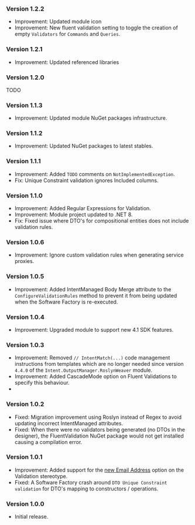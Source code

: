 ### Version 1.2.2

- Improvement: Updated module icon
- Improvement: New fluent validation setting to toggle the creation of empty `Validators` for `Commands` and `Queries`.

### Version 1.2.1

- Improvement: Updated referenced libraries

### Version 1.2.0

TODO

### Version 1.1.3

- Improvement: Updated module NuGet packages infrastructure.

### Version 1.1.2

- Improvement: Updated NuGet packages to latest stables.

### Version 1.1.1

- Improvement: Added `TODO` comments on `NotImplementedException`.
- Fix: Unique Constraint validation ignores Included columns.

### Version 1.1.0

- Improvement: Added Regular Expressions for Validation.
- Improvement: Module project updated to .NET 8.
- Fix: Fixed issue where DTO's for compositional entities does not include validation rules.

### Version 1.0.6

- Improvement: Ignore custom validation rules when generating service proxies.

### Version 1.0.5

- Improvement: Added IntentManaged Body Merge attribute to the `ConfigureValidationRules` method to prevent it from being updated when the Software Factory is re-executed.

### Version 1.0.4

- Improvement: Upgraded module to support new 4.1 SDK features.

### Version 1.0.3

- Improvement: Removed `// IntentMatch(...)` code management instructions from templates which are no longer needed since version `4.4.0` of the `Intent.OutputManager.RoslynWeaver` module.
- Improvement: Added CascadeMode option on Fluent Validations to specify this behaviour.
- 
### Version 1.0.2

- Fixed: Migration improvement using Roslyn instead of Regex to avoid updating incorrect IntentManaged attributes.
- Fixed: When there were no validators being generated (no DTOs in the designer), the FluentValidation NuGet package would not get installed causing a compilation error.

### Version 1.0.1

- Improvement: Added support for the [new Email Address](https://github.com/IntentArchitect/Intent.Modules.NET/blob/development/Modules/Intent.Modules.Application.FluentValidation/release-notes.md#version-383) option on the Validation stereotype.
- Fixed: A Software Factory crash around `DTO Unique Constraint validation` for DTO's mapping to constructors / operations.

### Version 1.0.0

- Initial release.

